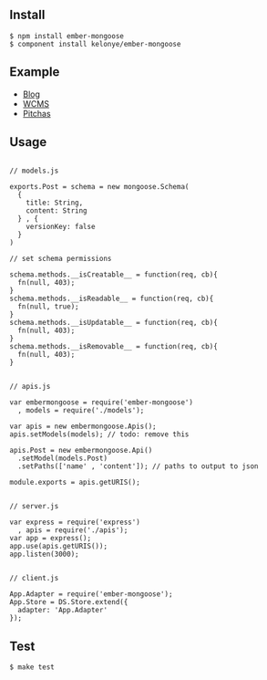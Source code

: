 Install
---

    $ npm install ember-mongoose
    $ component install kelonye/ember-mongoose

Example
---

  - [Blog](http://github.com/kelonye/blog)
  - [WCMS](http://github.com/kelonye/wcms)
  - [Pitchas](http://pitchas-kelonye.rhcloud.com)

Usage
---

```

// models.js

exports.Post = schema = new mongoose.Schema(
  {
    title: String,
    content: String
  } , {
    versionKey: false
  }
)

// set schema permissions

schema.methods.__isCreatable__ = function(req, cb){
  fn(null, 403);
}
schema.methods.__isReadable__ = function(req, cb){
  fn(null, true);
}
schema.methods.__isUpdatable__ = function(req, cb){
  fn(null, 403);
}
schema.methods.__isRemovable__ = function(req, cb){
  fn(null, 403);
}


// apis.js

var embermongoose = require('ember-mongoose')
  , models = require('./models');

var apis = new embermongoose.Apis();
apis.setModels(models); // todo: remove this

apis.Post = new embermongoose.Api()
  .setModel(models.Post)
  .setPaths(['name' , 'content']); // paths to output to json

module.exports = apis.getURIS();


// server.js

var express = require('express')
  , apis = require('./apis');
var app = express();
app.use(apis.getURIS());
app.listen(3000);


// client.js

App.Adapter = require('ember-mongoose');
App.Store = DS.Store.extend({
  adapter: 'App.Adapter'
});
```

Test
---

    $ make test